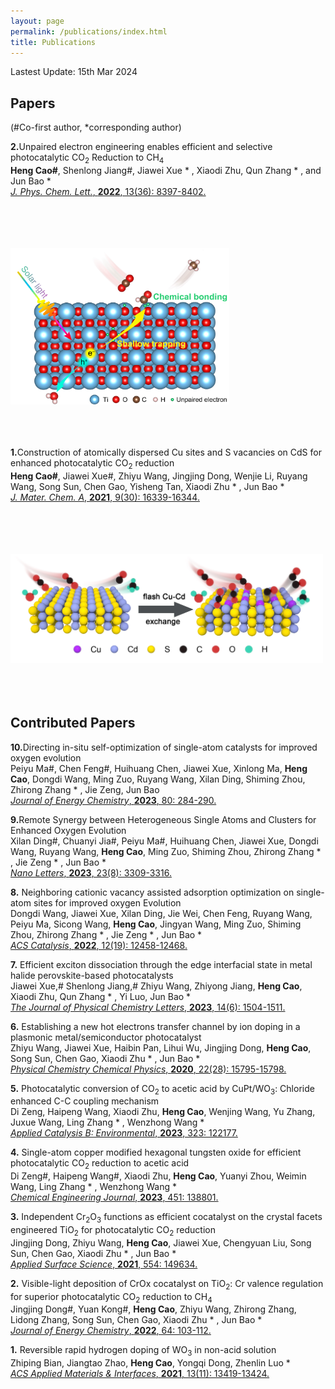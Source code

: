 ```yaml
---
layout: page
permalink: /publications/index.html
title: Publications
---
```


Lastest Update: 15th Mar 2024&nbsp; 

## Papers
(#Co-first author, *corresponding author)



<b>2.</b>Unpaired electron engineering enables efficient and selective photocatalytic CO<sub>2</sub> Reduction to CH<sub>4</sub><br>
**Heng Cao#**, Shenlong Jiang#, Jiawei Xue * , Xiaodi Zhu, Qun Zhang * , and Jun Bao * <br>
[<i>J. Phys. Chem. Lett.</i>, <b>2022</b>, 13(36): 8397-8402.](https://doi.org/10.1021/acs.jpclett.2c01983)<br>

<br>
<br>
<br>
<br>
<img src="images/TOC-final.jpg" class="floatpic" width="350" height="250">
<br>
<br>
<br>
<br>




<b>1.</b>Construction of atomically dispersed Cu sites and S vacancies on CdS for enhanced photocatalytic CO<sub>2</sub> reduction<br>
**Heng Cao#**, Jiawei Xue#, Zhiyu Wang, Jingjing Dong, Wenjie Li, Ruyang Wang, Song Sun, Chen Gao, Yisheng Tan, Xiaodi Zhu * , Jun Bao * <br>
  [<i>J. Mater. Chem. A</i>, <b>2021</b>, 9(30): 16339-16344.](https://doi.org/10.1039/d1ta03615g)<br>
<br>
<br>
<br>
<br>

<img src="images/JMCA.jpg" class="floatpic" width="500" height="175">
<br>
<br>
<br>
<br>


## Contributed Papers

<b>10.</b>Directing in-situ self-optimization of single-atom catalysts for improved oxygen evolution<br>Peiyu Ma#, Chen Feng#, Huihuang Chen, Jiawei Xue, Xinlong Ma, **Heng Cao**, Dongdi Wang, Ming Zuo, Ruyang Wang, Xilan Ding, Shiming Zhou, Zhirong Zhang * , Jie Zeng, Jun Bao<br> [<i>Journal of Energy Chemistry</i>, <b>2023</b>, 80: 284-290.](http://dx.doi.org/10.1016/j.jechem.2022.12.051)<br>

<b>9.</b>Remote Synergy between Heterogeneous Single Atoms and Clusters for Enhanced Oxygen Evolution<br>
Xilan Ding#, Chuanyi Jia#, Peiyu Ma#, Huihuang Chen, Jiawei Xue, Dongdi Wang, Ruyang Wang, **Heng Cao**, Ming Zuo, Shiming Zhou, Zhirong Zhang * , Jie Zeng * , Jun Bao * <br>
[<i>Nano Letters</i>, **2023**, 23(8): 3309-3316.](https://doi.org/10.1021/acs.nanolett.3c00228)<br>

<b>8.</b> Neighboring cationic vacancy assisted adsorption optimization on single-atom sites for improved oxygen Evolution<br>
Dongdi Wang, Jiawei Xue, Xilan Ding, Jie Wei, Chen Feng, Ruyang Wang, Peiyu Ma, Sicong Wang, **Heng Cao**, Jingyan Wang, Ming Zuo, Shiming Zhou, Zhirong Zhang * , Jie Zeng * , Jun Bao * <br>
[<i>ACS Catalysis</i>, **2022**, 12(19): 12458-12468.](https://doi.org/10.1021/acscatal.2c03476)<br>

<b>7.</b> Efficient exciton dissociation through the edge interfacial state in metal halide perovskite-based photocatalysts<br>
Jiawei Xue,# Shenlong Jiang,# Zhiyu Wang, Zhiyong Jiang, **Heng Cao**, Xiaodi Zhu, Qun Zhang * , Yi Luo, Jun Bao * <br>
[<i>The Journal of Physical Chemistry Letters</i>, **2023**, 14(6): 1504-1511.](https://doi.org/10.1021/acs.jpclett.2c03927)<br>

<b>6.</b> Establishing a new hot electrons transfer channel by ion doping in a plasmonic metal/semiconductor photocatalyst<br>
Zhiyu Wang, Jiawei Xue, Haibin Pan, Lihui Wu, Jingjing Dong, **Heng Cao**, Song Sun, Chen Gao, Xiaodi Zhu * , Jun Bao * <br>
[<i>Physical Chemistry Chemical Physics</i>, **2020**, 22(28): 15795-15798.](https://doi.org/10.1039/d0cp01625j)<br>

<b>5.</b> Photocatalytic conversion of CO<sub>2</sub> to acetic acid by CuPt/WO<sub>3</sub>: Chloride enhanced C-C coupling mechanism<br>
Di Zeng, Haipeng Wang, Xiaodi Zhu, **Heng Cao**, Wenjing Wang, Yu Zhang, Juxue Wang, Ling Zhang * , Wenzhong Wang * <br>
[<i>Applied Catalysis B: Environmental</i>, **2023**, 323: 122177.](https://doi.org/10.1016/j.apcatb.2022.122177)<br>

<b>4.</b> Single-atom copper modified hexagonal tungsten oxide for efficient photocatalytic CO<sub>2</sub> reduction to acetic acid<br>
Di Zeng#, Haipeng Wang#, Xiaodi Zhu, **Heng Cao**, Yuanyi Zhou, Weimin Wang, Ling Zhang * , Wenzhong Wang * <br>
[<i>Chemical Engineering Journal</i>, **2023**, 451: 138801.](https://doi.org/10.1016/j.cej.2022.138801)<br>

<b>3.</b> Independent Cr<sub>2</sub>O<sub>3</sub> functions as efficient cocatalyst on the crystal facets engineered TiO<sub>2</sub> for photocatalytic CO<sub>2</sub> reduction<br>
Jingjing Dong, Zhiyu Wang, **Heng Cao**, Jiawei Xue, Chengyuan Liu, Song Sun, Chen Gao, Xiaodi Zhu * , Jun Bao * <br>
[<i>Applied Surface Science</i>, **2021**, 554: 149634.](https://doi.org/10.1016/j.apsusc.2021.149634)<br>

<b>2.</b> Visible-light deposition of CrOx cocatalyst on TiO<sub>2</sub>: Cr valence regulation for superior photocatalytic CO<sub>2</sub> reduction to CH<sub>4</sub><br>
Jingjing Dong#, Yuan Kong#, **Heng Cao**, Zhiyu Wang, Zhirong Zhang, Lidong Zhang, Song Sun, Chen Gao, Xiaodi Zhu * , Jun Bao * <br>
[<i>Journal of Energy Chemistry</i>, **2022**, 64: 103-112.](https://doi.org/10.1016/j.jechem.2021.04.028)<br>

<b>1.</b> Reversible rapid hydrogen doping of WO<sub>3</sub> in non-acid solution<br>
Zhiping Bian, Jiangtao Zhao, **Heng Cao**, Yongqi Dong, Zhenlin Luo * <br>
[<i>ACS Applied Materials & Interfaces</i>, **2021**, 13(11): 13419-13424.](https://doi.org/10.1021/acsami.1c01165)<br>


